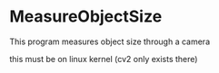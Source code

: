 # MeasureObjectSize
This program measures object size through a camera

this must be on linux kernel (cv2 only exists there)